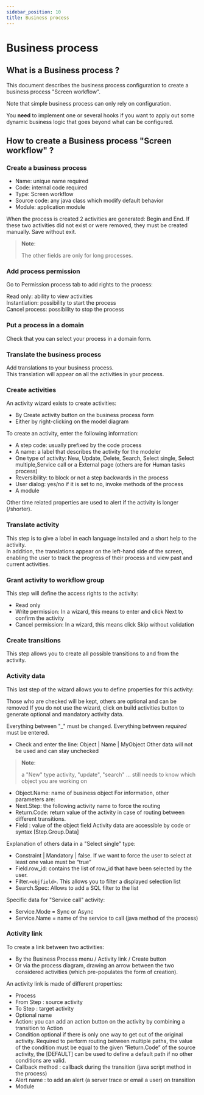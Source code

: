 ```yaml
---
sidebar_position: 10
title: Business process
---
```


Business process 
=====================

## What is a Business process ?

This document describes the business process configuration to create a business process "Screen workflow".

Note that simple business process can only rely on configuration.

You **need** to implement one or several hooks if you want to apply out some dynamic business logic that goes beyond what can be configured.

## How to create a Business process "Screen workflow" ?

### Create a business process 

- Name: unique name required  
- Code: internal code required  
- Type: Screen workflow  
- Source code: any java class which modify default behavior  
- Module: application module  

When the process is created 2 activities are generated: Begin and End.
If these two activities did not exist or were removed, they must be created manually.
Save without exit.

> **Note**:
>
> The other fields are only for long processes.

### Add process permission 

Go to Permission process tab to add rights to the process:

Read only: ability to view activities  
Instantiation: possibility to start the process  
Cancel process: possibility to stop the process  


### Put a process in a domain

Check that you can select your process in a domain form.

### Translate the business process 

Add translations to your business process.  
This translation will appear on all the activities in your process.

### Create activities

An activity wizard exists to create activities:

- By Create activity button on the business process form
- Either by right-clicking on the model diagram

To create an activity, enter the following information:

- A step code: usually prefixed by the code process
- A name: a label that describes the activity for the modeler
- One type of activity: New, Update, Delete, Search, Select single, Select multiple,Service call or a External page (others are for Human tasks process)
- Reversibility: to block or not a step backwards in the process
- User dialog: yes/no if it is set to no, invoke methods of the process
- A module

Other time related properties are used to alert if the activity is longer (/shorter).

###  Translate activity 

This step is to give a label in each language installed and a short help to the activity.  
In addition, the translations appear on the left-hand side of the screen, enabling the user to track the progress of their process and view past and current activities.  

### Grant activity to workflow group

This step will define the access rights to the activity:

- Read only
- Write permission: In a wizard, this means to enter and click Next to confirm the activity
- Cancel permission: In a wizard, this means click Skip without validation

### Create transitions

This step allows you to create all possible transitions to and from the activity.

### Activity data

This last step of the wizard allows you to define properties for this activity:

Those who are checked will be kept, others are optional and can be removed
If you do not use the wizard, click on build activities button to generate optional and mandatory activity data.

Everything between "_" must be changed. 
Everything between _required_ must be entered.

- Check and enter the line: Object | Name | MyObject
Other data will not be used and can stay unchecked
> **Note**:
>
> a "New" type activity, "update", "search" … still needs to know which object you are working on

- Object.Name: name of business object For information, other parameters are:
- Next.Step: the following activity name to force the routing
- Return.Code: return value of the activity in case of routing between different transitions.
- Field : value of the object field
Activity data are accessible by code or syntax [Step.Group.Data]

Explanation of others data in a "Select single" type:

- Constraint | Mandatory | false. If we want to force the user to select at least one value must be “true”
- Field.row_id: contains the list of row_id that have been selected by the user.
- Filter.`<objfield>`. This allows you to filter a displayed selection list
- Search.Spec: Allows to add a SQL filter to the list

Specific data for "Service call" activity: 
- Service.Mode = Sync or Async
- Service.Name = name of the service to call (java method of the process)

### Activity link

To create a link between two activities:

- By the Business Process menu / Activity link / Create button
- Or via the process diagram, drawing an arrow between the two considered activities (which pre-populates the form of creation).

An activity link is made of different properties:

- Process
- From Step : source activity
- To Step : target activity
- Optional name
- Action: you can add an action button on the activity by combining a transition to Action
- Condition optional if there is only one way to get out of the original activity. Required to perform routing between multiple paths, the value of the condition must be equal to the given “Return.Code” of the source activity, the [DEFAULT] can be used to define a default path if no other conditions are valid.
- Callback method : callback during the transition (java script method in the process)
- Alert name : to add an alert (a server trace or email a user) on transition
- Module
